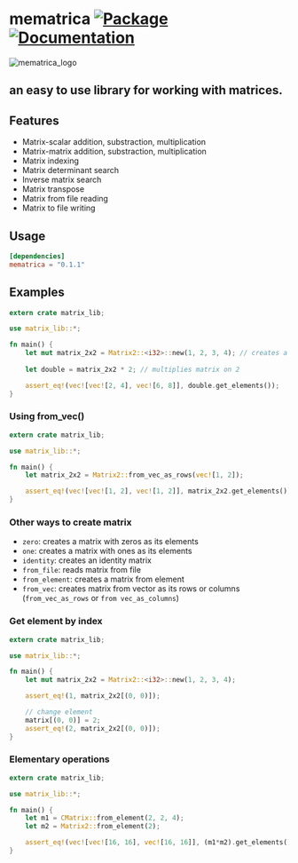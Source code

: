# mematrica [![Package][package-img]][package-url] [![Documentation][documentation-img]][documentation-url]

![mematrica_logo](https://github.com/DaniilUbica/mematrica/assets/102466617/a298c590-78c3-4ae8-89fa-62a8e0a2de28)

## an easy to use library for working with matrices.

## Features
* Matrix-scalar addition, substraction, multiplication
* Matrix-matrix addition, substraction, multiplication
* Matrix indexing
* Matrix determinant search
* Inverse matrix search
* Matrix transpose
* Matrix from file reading
* Matrix to file writing

## Usage
```toml
[dependencies]
mematrica = "0.1.1"
```

## Examples
```rust
extern crate matrix_lib;

use matrix_lib::*;

fn main() {
    let mut matrix_2x2 = Matrix2::<i32>::new(1, 2, 3, 4); // creates a matrix 2x2 with elements 1, 2, 3, 4
    
    let double = matrix_2x2 * 2; // multiplies matrix on 2

    assert_eq!(vec![vec![2, 4], vec![6, 8]], double.get_elements()); 
}
```

### Using from_vec()
```rust
extern crate matrix_lib;

use matrix_lib::*;

fn main() {
    let matrix_2x2 = Matrix2::from_vec_as_rows(vec![1, 2]);

    assert_eq!(vec![vec![1, 2], vec![1, 2]], matrix_2x2.get_elements()); 
}
```

### Other ways to create matrix
- `zero`: creates a matrix with zeros as its elements
- `one`: creates a matrix with ones as its elements
- `identity`: creates an identity matrix
- `from_file`: reads matrix from file
- `from_element`: creates a matrix from element
- `from_vec`: creates matrix from vector as its rows or columns (`from_vec_as_rows` or `from vec_as_columns`)

### Get element by index
```rust
extern crate matrix_lib;

use matrix_lib::*;

fn main() {
    let mut matrix_2x2 = Matrix2::<i32>::new(1, 2, 3, 4);

    assert_eq!(1, matrix_2x2[(0, 0)]);

    // change element
    matrix[(0, 0)] = 2;
    assert_eq!(2, matrix_2x2[(0, 0)]);
}
```
### Elementary operations
```rust
extern crate matrix_lib;

use matrix_lib::*;

fn main() {
    let m1 = CMatrix::from_element(2, 2, 4);
    let m2 = Matrix2::from_element(2);

    assert_eq!(vec![vec![16, 16], vec![16, 16]], (m1*m2).get_elements()); //also can use '+' '-'
}
```

[documentation-img]: https://docs.rs/mematrica/badge.svg
[documentation-url]: https://docs.rs/mematrica
[package-img]: https://img.shields.io/crates/v/mematrica.svg
[package-url]: https://crates.io/crates/mematrica

